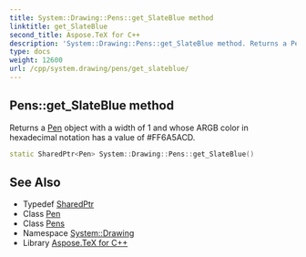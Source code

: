 ```yaml
---
title: System::Drawing::Pens::get_SlateBlue method
linktitle: get_SlateBlue
second_title: Aspose.TeX for C++
description: 'System::Drawing::Pens::get_SlateBlue method. Returns a Pen object with a width of 1 and whose ARGB color in hexadecimal notation has a value of #FF6A5ACD in C++.'
type: docs
weight: 12600
url: /cpp/system.drawing/pens/get_slateblue/
---
```

## Pens::get_SlateBlue method


Returns a [Pen](../../pen/) object with a width of 1 and whose ARGB color in hexadecimal notation has a value of #FF6A5ACD.

```cpp
static SharedPtr<Pen> System::Drawing::Pens::get_SlateBlue()
```

## See Also

* Typedef [SharedPtr](../../../system/sharedptr/)
* Class [Pen](../../pen/)
* Class [Pens](../)
* Namespace [System::Drawing](../../)
* Library [Aspose.TeX for C++](../../../)
